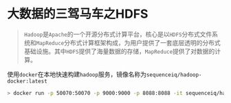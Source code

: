 # 大数据的三驾马车之HDFS

> `Hadoop`是`Apache`的一个开源分布式计算平台，核心是以`HDFS`分布式文件系统和`MapReduce`分布式计算框架构成，为用户提供了一套底层透明的分布式基础设施。其中`HDFS`提供了海量数据的存储，`MapReduce`提供了对数据的计算。

使用`docker`在本地快速构建`hadoop`服务，镜像名称为`sequenceiq/hadoop-docker:latest`

```bash
> docker run -p 50070:50070 -p 9000:9000 -p 8088:8088 -it sequenceiq/hadoop-docker /etc/bootstrap.sh -bash
```

